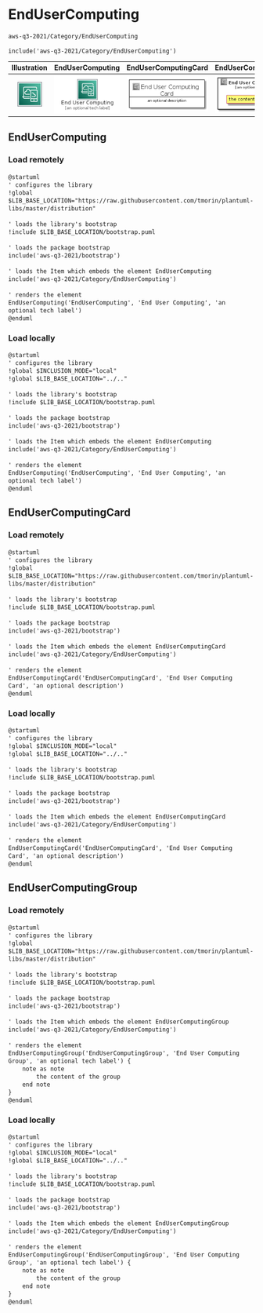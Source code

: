 # EndUserComputing


```text
aws-q3-2021/Category/EndUserComputing
```

```text
include('aws-q3-2021/Category/EndUserComputing')
```



| Illustration | EndUserComputing | EndUserComputingCard | EndUserComputingGroup |
| :---: | :---: | :---: | :---: |
| ![illustration for Illustration](../../aws-q3-2021/Category/EndUserComputing.png) | ![illustration for EndUserComputing](../../aws-q3-2021/Category/EndUserComputing.Local.png) | ![illustration for EndUserComputingCard](../../aws-q3-2021/Category/EndUserComputingCard.Local.png) | ![illustration for EndUserComputingGroup](../../aws-q3-2021/Category/EndUserComputingGroup.Local.png) |




## EndUserComputing

### Load remotely
```plantuml
@startuml
' configures the library
!global $LIB_BASE_LOCATION="https://raw.githubusercontent.com/tmorin/plantuml-libs/master/distribution"

' loads the library's bootstrap
!include $LIB_BASE_LOCATION/bootstrap.puml

' loads the package bootstrap
include('aws-q3-2021/bootstrap')

' loads the Item which embeds the element EndUserComputing
include('aws-q3-2021/Category/EndUserComputing')

' renders the element
EndUserComputing('EndUserComputing', 'End User Computing', 'an optional tech label')
@enduml
```

### Load locally
```plantuml
@startuml
' configures the library
!global $INCLUSION_MODE="local"
!global $LIB_BASE_LOCATION="../.."

' loads the library's bootstrap
!include $LIB_BASE_LOCATION/bootstrap.puml

' loads the package bootstrap
include('aws-q3-2021/bootstrap')

' loads the Item which embeds the element EndUserComputing
include('aws-q3-2021/Category/EndUserComputing')

' renders the element
EndUserComputing('EndUserComputing', 'End User Computing', 'an optional tech label')
@enduml
```

## EndUserComputingCard

### Load remotely
```plantuml
@startuml
' configures the library
!global $LIB_BASE_LOCATION="https://raw.githubusercontent.com/tmorin/plantuml-libs/master/distribution"

' loads the library's bootstrap
!include $LIB_BASE_LOCATION/bootstrap.puml

' loads the package bootstrap
include('aws-q3-2021/bootstrap')

' loads the Item which embeds the element EndUserComputingCard
include('aws-q3-2021/Category/EndUserComputing')

' renders the element
EndUserComputingCard('EndUserComputingCard', 'End User Computing Card', 'an optional description')
@enduml
```

### Load locally
```plantuml
@startuml
' configures the library
!global $INCLUSION_MODE="local"
!global $LIB_BASE_LOCATION="../.."

' loads the library's bootstrap
!include $LIB_BASE_LOCATION/bootstrap.puml

' loads the package bootstrap
include('aws-q3-2021/bootstrap')

' loads the Item which embeds the element EndUserComputingCard
include('aws-q3-2021/Category/EndUserComputing')

' renders the element
EndUserComputingCard('EndUserComputingCard', 'End User Computing Card', 'an optional description')
@enduml
```

## EndUserComputingGroup

### Load remotely
```plantuml
@startuml
' configures the library
!global $LIB_BASE_LOCATION="https://raw.githubusercontent.com/tmorin/plantuml-libs/master/distribution"

' loads the library's bootstrap
!include $LIB_BASE_LOCATION/bootstrap.puml

' loads the package bootstrap
include('aws-q3-2021/bootstrap')

' loads the Item which embeds the element EndUserComputingGroup
include('aws-q3-2021/Category/EndUserComputing')

' renders the element
EndUserComputingGroup('EndUserComputingGroup', 'End User Computing Group', 'an optional tech label') {
    note as note
        the content of the group
    end note
}
@enduml
```

### Load locally
```plantuml
@startuml
' configures the library
!global $INCLUSION_MODE="local"
!global $LIB_BASE_LOCATION="../.."

' loads the library's bootstrap
!include $LIB_BASE_LOCATION/bootstrap.puml

' loads the package bootstrap
include('aws-q3-2021/bootstrap')

' loads the Item which embeds the element EndUserComputingGroup
include('aws-q3-2021/Category/EndUserComputing')

' renders the element
EndUserComputingGroup('EndUserComputingGroup', 'End User Computing Group', 'an optional tech label') {
    note as note
        the content of the group
    end note
}
@enduml
```

